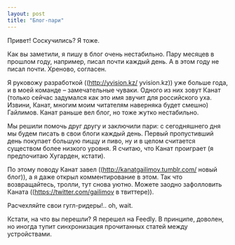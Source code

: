 ```yaml
---
layout: post
title: "Блог-пари"
---
```

Привет!
Соскучились? Я тоже.

Как вы заметили, я пишу в блог очень нестабильно. Пару месяцев в прошлом году, например, писал почти каждый день. А в этом году не писал почти. Хреново, согласен.

Я руковожу разработкой ((http://yvision.kz/ yvision.kz)) уже больше года, и в моей команде – замечательные чуваки. Одного из них зовут Канат (только сейчас задумался как это имя звучит для российского уха. Извини, Канат, многим моим читателям наверняка будет смешно) Гайлимов. Канат раньше вел блог, но тоже жутко нестабильно.

Мы решили помочь друг другу и заключили пари: с сегодняшнего дня мы будем писать в свои блоги каждый день. Первый пропустивший день покупает большую пиццу и пиво, ну и в целом считается существом более низкого уровня. Я считаю, что Канат проиграет (я предпочитаю Хугарден, кстати).

По этому поводу Канат завел ((http://kanatgailimov.tumblr.com/ новый блог)), а я даже открыл комментирование в этом. Так что возвращайтесь, тролли, тут снова уютно. Можете заодно зафолловить Каната ((https://twitter.com/gailimov в твиттере)).

Расчехляйте свои гугл-ридеры!.. oh, wait. 

Кстати, на что вы перешли? Я перешел на Feedly. В принципе, доволен, но иногда тупит синхронизация прочитанных статей между устройствами. 
